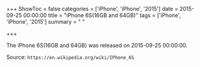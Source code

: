 +++
ShowToc = false
categories = ['iPhone', 'iPhone', '2015']
date = 2015-09-25 00:00:00
title = "iPhone 6S(16GB and 64GB)"
tags = ['iPhone', 'iPhone', '2015']
summary = " "

+++

The iPhone 6S(16GB and 64GB) was released on 2015-09-25 00:00:00.

Source: `https://en.wikipedia.org/wiki/IPhone_6S`


